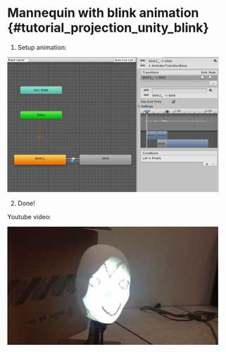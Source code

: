 Mannequin with blink animation {#tutorial_projection_unity_blink}
========

1. Setup animation:

![](img/unityAnimation.png)

2. Done!

Youtube video:

[![](img/blinkThumbnail.png)](https://www.youtube.com/watch?v=IWqZ4n4WVws)
